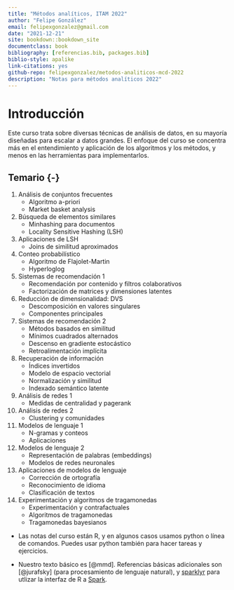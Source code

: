 ```yaml
--- 
title: "Métodos analíticos, ITAM 2022"
author: "Felipe González"
email: felipexgonzalez@gmail.com
date: "2021-12-21"
site: bookdown::bookdown_site
documentclass: book
bibliography: [referencias.bib, packages.bib]
biblio-style: apalike
link-citations: yes
github-repo: felipexgonzalez/metodos-analiticos-mcd-2022
description: "Notas para métodos analíticos 2022"
---
```


# Introducción 

Este curso trata sobre diversas técnicas de análisis de datos, en su mayoría diseñadas
para escalar a datos grandes. El enfoque del curso se concentra más en el entendimiento y 
aplicación de los algoritmos y los métodos, y menos en las herramientas para implementarlos. 

## Temario {-}

1. Análisis de conjuntos frecuentes
    - Algoritmo a-priori
    - Market basket analysis
2. Búsqueda de elementos similares
    - Minhashing para documentos
    - Locality Sensitive Hashing (LSH)
3. Aplicaciones de LSH
    - Joins de similitud aproximados 
4. Conteo probabilístico
    - Algoritmo de Flajolet-Martin
    - Hyperloglog
5. Sistemas de recomendación 1
    - Recomendación por contenido y filtros colaborativos
    - Factorización de matrices y dimensiones latentes
6. Reducción de dimensionalidad: DVS
    - Descomposición en valores singulares
    - Componentes principales
7. Sistemas de recomendación 2
    - Métodos basados en similitud
    - Mínimos cuadrados alternados
    - Descenso en gradiente estocástico
    - Retroalimentación implícita
8. Recuperación de información
    - Índices invertidos
    - Modelo de espacio vectorial
    - Normalización y similitud
    - Indexado semántico latente
9. Análisis de redes 1
    - Medidas de centralidad y pagerank
10. Análisis de redes 2
    - Clustering y comunidades
11. Modelos de lenguaje 1
    - N-gramas y conteos
    - Aplicaciones
12. Modelos de lenguaje 2
    - Representación de palabras (embeddings)
    - Modelos de redes neuronales
13. Aplicaciones de modelos de lenguaje
    - Corrección de ortografía
    - Reconocimiento de idioma
    - Clasificación de textos
14. Experimentación y algoritmos de tragamonedas
    - Experimentación y contrafactuales
    - Algoritmos de tragamonedas
    - Tragamonedas bayesianos

- Las notas del curso están R, y en algunos casos usamos python o línea de comandos. Puedes usar python también para hacer tareas y ejercicios. 

- Nuestro texto básico es [@mmd]. Referencias básicas adicionales son
[@jurafsky] (para procesamiento de lenguaje natural), y [sparklyr](https://therinspark.com/) para
utlizar la interfaz de R a [Spark](https://spark.apache.org). 
